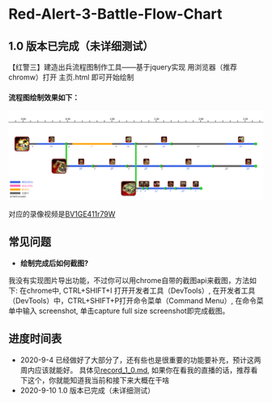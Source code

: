 # Red-Alert-3-Battle-Flow-Chart

## 1.0 版本已完成（未详细测试）
【红警三】建造出兵流程图制作工具——基于jquery实现
用浏览器（推荐chromw）打开 主页.html 即可开始绘制

#### 流程图绘制效果如下：
![](https://github.com/BigShuang/Red-Alert-3-Battle-Flow-Chart/blob/master/output/BV1GE411r79W_3_ps.png)

对应的录像视频是[BV1GE411r79W](https://www.bilibili.com/video/BV1GE411r79W)


## 常见问题
- **绘制完成后如何截图?**
  
我没有实现图片导出功能，不过你可以用chrome自带的截图api来截图，方法如下:
在chrome中, CTRL+SHIFT+I 打开开发者工具（DevTools）,
在开发者工具（DevTools）中，CTRL+SHIFT+P打开命令菜单（Command Menu）,
在命令菜单中输入 screenshot,
单击capture full size screenshot即完成截图。


## 进度时间表
- 2020-9-4
已经做好了大部分了，还有些也是很重要的功能要补充，预计这两周内应该就能好。
具体见[record_1_0.md](https://github.com/BigShuang/Red-Alert-3-Battle-Flow-Chart/blob/master/docs/record_1_0.md), 如果你在看我的直播的话，推荐看下这个，你就能知道我当前和接下来大概在干啥
- 2020-9-10
 1.0 版本已完成（未详细测试）